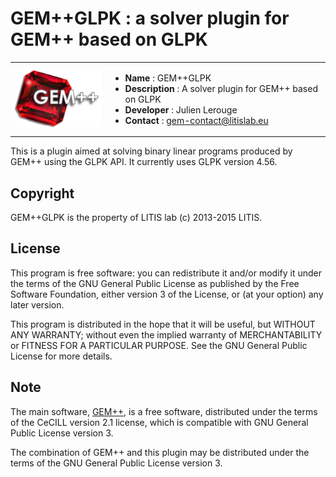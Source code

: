 # GEM++GLPK : a solver plugin for GEM++ based on GLPK
<table>
<tr>
<td><div>
<img src="https://raw.githubusercontent.com/jlerouge/GEMpp/master/ressources/images/logo/logo2.png"  alt="GEM++ logo"/>
</div>
 </td><td><ul>
<li><b>Name</b> : GEM++GLPK</li>
<li><b>Description</b> : A solver plugin for GEM++ based on GLPK</li>
<li><b>Developer</b> : Julien Lerouge</li>
<li><b>Contact</b> : <a href="mailto:gem-contact@litislab.eu">gem-contact@litislab.eu</a></li>
</ul>
</td></tr>
</table>

This is a plugin aimed at solving binary linear programs produced by GEM++ using the GLPK API.
It currently uses GLPK version 4.56.

## Copyright
GEM++GLPK is the property of LITIS lab (c) 2013-2015 LITIS.

## License
This program is free software: you can redistribute it and/or modify it under the terms of the GNU General Public License as published by the Free Software Foundation, either version 3 of the License, or (at your option) any later version.

This program is distributed in the hope that it will be useful, but WITHOUT ANY WARRANTY; without even the implied warranty of MERCHANTABILITY or FITNESS FOR A PARTICULAR PURPOSE.  See the GNU General Public License for more details.

## Note    
The main software, [GEM++](http://github.com/jlerouge/GEMpp), is a free software, distributed under the terms of the CeCILL version 2.1 license, which is compatible with GNU General Public License version 3.
    
The combination of GEM++ and this plugin may be distributed under the terms of the GNU General Public License version 3.
